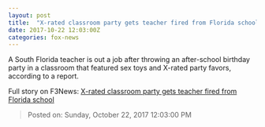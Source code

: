 ```yaml
---
layout: post
title:  "X-rated classroom party gets teacher fired from Florida school"
date: 2017-10-22 12:03:00Z
categories: fox-news
---
```


A South Florida teacher is out a job after throwing an after-school birthday party in a classroom that featured sex toys and X-rated party favors, according to a report.


Full story on F3News: [X-rated classroom party gets teacher fired from Florida school](http://www.f3nws.com/n/H44RmC)

> Posted on: Sunday, October 22, 2017 12:03:00 PM
